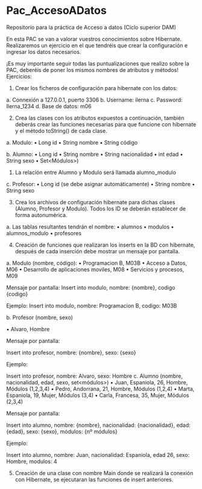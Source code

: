# Pac_AccesoADatos
Repositorío para la práctica de Acceso a datos (Ciclo superior DAM)

En esta PAC se van a valorar vuestros conocimientos sobre Hibernate.
Realizaremos un ejercicio en el que tendréis que crear la configuración e ingresar los datos necesarios.

¡Es muy importante seguir todas las puntualizaciones que realizo sobre la PAC, deberéis de poner los mismos nombres de atributos y métodos!
Ejercicios:

1. Crear los ficheros de configuración para hibernate con los datos:

a. Connexión a 127.0.0.1, puerto 3306
b. Username: ilerna
c. Password: Ilerna_1234
d. Base de datos: m06

2. Crea las clases con los atributos expuestos a continuación, también deberás crear las funciones necesarias para que funcione con hibernate y el método toString() de cada clase.

a. Modulo:
• Long id
• String nombre
• String código

b. Alumno:
• Long id
• String nombre
• String nacionalidad
• int edad
• String sexo
• Set<Módulos>)
1. La relación entre Alumno y Modulo será llamada alumno_modulo

c. Profesor:
• Long id (se debe asignar automáticamente)
• String nombre
• String sexo

3. Crea los archivos de configuración hibernate para dichas clases (Alumno, Profesor y Modulo).
Todos los ID se deberán establecer de forma autonumérica.

a. Las tablas resultantes tendrán el nombre:
• alumnos
• modulos
• alumnos_modulo
• profesores

4. Creación de funciones que realizaran los inserts en la BD con hibernate, después de cada inserción debe mostrar un mensaje por pantalla.

a. Modulo (nombre, código):
• Programacion B, M03B
• Acceso a Datos, M06
• Desarrollo de aplicaciones moviles, M08
• Servicios y procesos, M09

Mensaje por pantalla:
Insert into modulo, nombre: {nombre}, codigo {codigo}

Ejemplo:
Insert into modulo, nombre: Programacion B, codigo: M03B

b. Profesor (nombre, sexo)

• Alvaro, Hombre

Mensaje por pantalla:

Insert into profesor, nombre: {nombre}, sexo: {sexo}

Ejemplo:

Insert into profesor, nombre: Alvaro, sexo: Hombre
c. Alumno (nombre, nacionalidad, edad, sexo, set<módulos>)
• Juan, Espaniola, 26, Hombre, Módulos (1,2,3,4)
• Pedro, Andorrana, 21, Hombre, Módulos (1,2,4)
• Marta, Espaniola, 19, Mujer, Módulos (3,4)
• Carla, Francesa, 35, Mujer, Módulos (2,3,4)

Mensaje por pantalla:

Insert into alumno, nombre: {nombre}, nacionalidad: {nacionalidad}, edad: {edad}, sexo: {sexo}, módulos: {nº módulos}

Ejemplo:

Insert into alumno, nombre: Juan, nacionalidad: Espaniola, edad 26, sexo: Hombre, modulos: 4

5. Creación de una clase con nombre Main donde se realizará la conexión con Hibernate, se ejecutaran las funciones de insert anteriores.

